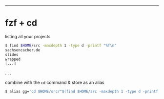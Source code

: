 ---

# fzf + cd

listing all your projects
```bash
$ find $HOME/src -maxdepth 1 -type d -printf "%f\n"
sachsencacher.de
slides
wrapped
[...]
```

. . .

combine with the `cd` command & store as an alias

```bash
$ alias gg='cd $HOME/src/"$(find $HOME/src -maxdepth 1 -type d -printf "%f\n" | sort -r | fzf)"'
```
